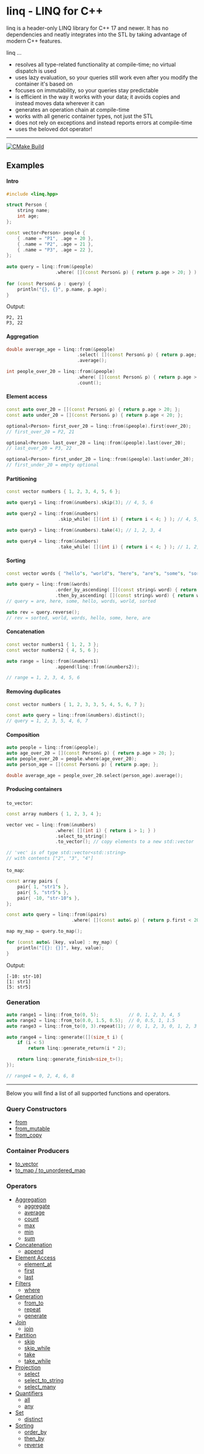 # linq - LINQ for C++

linq is a header-only LINQ library for C++ 17 and newer.
It has no dependencies and neatly integrates into the STL by taking advantage of modern C++ features.

linq ...

- resolves all type-related functionality at compile-time; no virtual dispatch is used
- uses lazy evaluation, so your queries still work even after you modify the container it's based on
- focuses on immutability, so your queries stay predictable
- is efficient in the way it works with your data; it avoids copies and instead moves data wherever it can
- generates an operation chain at compile-time
- works with all generic container types, not just the STL
- does not rely on exceptions and instead reports errors at compile-time
- uses the beloved dot operator!

---

[![CMake Build](https://github.com/cemderv/linq/actions/workflows/cmake-multi-platform.yml/badge.svg)](https://github.com/cemderv/linq/actions/workflows/cmake-multi-platform.yml)

## Examples

#### Intro

```cpp
#include <linq.hpp>

struct Person {
    string name;
    int age;
};

const vector<Person> people {
    { .name = "P1", .age = 20 },
    { .name = "P2", .age = 21 },
    { .name = "P3", .age = 22 },
};
  
auto query = linq::from(&people)
                  .where( [](const Person& p) { return p.age > 20; } );
                    
for (const Person& p : query) {
    println("{}, {}", p.name, p.age);
}
```

Output:
```
P2, 21
P3, 22
```

#### Aggregation

```cpp
double average_age = linq::from(&people)
                          .select( [](const Person& p) { return p.age; } )
                          .average();

int people_over_20 = linq::from(&people)
                          .where( [](const Person& p) { return p.age > 20; } )
                          .count();
```

#### Element access

```cpp
const auto over_20 = [](const Person& p) { return p.age > 20; };
const auto under_20 = [](const Person& p) { return p.age < 20; };

optional<Person> first_over_20 = linq::from(&people).first(over_20);
// first_over_20 = P2, 21

optional<Person> last_over_20 = linq::from(&people).last(over_20);
// last_over_20 = P3, 22

optional<Person> first_under_20 = linq::from(&people).last(under_20);
// first_under_20 = empty optional
```

#### Partitioning

```cpp
const vector numbers { 1, 2, 3, 4, 5, 6 };

auto query1 = linq::from(&numbers).skip(3); // 4, 5, 6

auto query2 = linq::from(&numbers)
                   .skip_while( [](int i) { return i < 4; } ); // 4, 5, 6

auto query3 = linq::from(&numbers).take(4); // 1, 2, 3, 4

auto query4 = linq::from(&numbers)
                   .take_while( [](int i) { return i < 4; } ); // 1, 2, 3
```

#### Sorting

```cpp
const vector words { "hello"s, "world"s, "here"s, "are"s, "some"s, "sorted"s, "words"s };

auto query = linq::from(&words)
                  .order_by_ascending( [](const string& word) { return word.size(); } )
                  .then_by_ascending( [](const string& word) { return word; } );
// query = are, here, some, hello, words, world, sorted

auto rev = query.reverse();
// rev = sorted, world, words, hello, some, here, are
```

#### Concatenation

```cpp
const vector numbers1 { 1, 2, 3 };
const vector numbers2 { 4, 5, 6 };

auto range = linq::from(&numbers1)
                  .append(linq::from(&numbers2));

// range = 1, 2, 3, 4, 5, 6
```

#### Removing duplicates

```cpp
const vector numbers { 1, 2, 3, 3, 5, 4, 5, 6, 7 };

const auto query = linq::from(&numbers).distinct();
// query = 1, 2, 3, 5, 4, 6, 7
```

#### Composition

```cpp
auto people = linq::from(&people);
auto age_over_20 = [](const Person& p) { return p.age > 20; };
auto people_over_20 = people.where(age_over_20);
auto person_age = [](const Person& p) { return p.age; };

double average_age = people_over_20.select(person_age).average();
```

#### Producing containers

`to_vector`:
```cpp
const array numbers { 1, 2, 3, 4 };

vector vec = linq::from(&numbers)
                  .where( [](int i) { return i > 1; } )
                  .select_to_string()
                  .to_vector(); // copy elements to a new std::vector

// 'vec' is of type std::vector<std::string>
// with contents ["2", "3", "4"]
```

`to_map`:
```cpp
const array pairs {
    pair{ 1, "str1"s },
    pair{ 5, "str5"s },
    pair{ -10, "str-10"s },
};

const auto query = linq::from(&pairs)
                        .where( [](const auto& p) { return p.first < 20; } );

map my_map = query.to_map();

for (const auto& [key, value] : my_map) {
    println("[{}: {}]", key, value);
}
```

Output:
```
[-10: str-10]
[1: str1]
[5: str5]
```

### Generation

```cpp
auto range1 = linq::from_to(0, 5);           // 0, 1, 2, 3, 4, 5
auto range2 = linq::from_to(0.0, 1.5, 0.5);  // 0, 0.5, 1, 1.5
auto range3 = linq::from_to(0, 3).repeat(1); // 0, 1, 2, 3, 0, 1, 2, 3

auto range4 = linq::generate([](size_t i) {
    if (i < 5)
        return linq::generate_return(i * 2);

    return linq::generate_finish<size_t>();
});

// range4 = 0, 2, 4, 6, 8
```

---

Below you will find a list of all supported functions and operators.

### Query Constructors

- [from](https://github.com/cemderv/linq/wiki/Query-Constructors#from)
- [from_mutable](https://github.com/cemderv/linq/wiki/Query-Constructors#from_mutable)
- [from_copy](https://github.com/cemderv/linq/wiki/Query-Constructors#from_copy)

### Container Producers

- [to_vector](https://github.com/cemderv/linq/wiki/Container-Producers#to_vector)
- [to_map / to_unordered_map](https://github.com/cemderv/linq/wiki/Container-Producers#to_map--to_unordered_map)

### Operators

- [Aggregation](https://github.com/cemderv/linq/wiki/Aggregate-Operators)
    - [aggregate](https://github.com/cemderv/linq/wiki/Aggregate-Operators#aggregate)
    - [average](https://github.com/cemderv/linq/wiki/Aggregate-Operators#average)
    - [count](https://github.com/cemderv/linq/wiki/Aggregate-Operators#count)
    - [max](https://github.com/cemderv/linq/wiki/Aggregate-Operators#max)
    - [min](https://github.com/cemderv/linq/wiki/Aggregate-Operators#min)
    - [sum](https://github.com/cemderv/linq/wiki/Aggregate-Operators#sum)
- [Concatenation](https://github.com/cemderv/linq/wiki/Concatenation-Operators)
    - [append](https://github.com/cemderv/linq/wiki/Concatenation-Operators#append)
- [Element Access](https://github.com/cemderv/linq/wiki/Element-Operators)
    - [element_at](https://github.com/cemderv/linq/wiki/Element-Operators#element_at)
    - [first](https://github.com/cemderv/linq/wiki/Element-Operators#first)
    - [last](https://github.com/cemderv/linq/wiki/Element-Operators#last)
- [Filters](https://github.com/cemderv/linq/wiki/Filter-Operators)
    - [where](https://github.com/cemderv/linq/wiki/Filter-Operators#where)
- [Generation](https://github.com/cemderv/linq/wiki/Generation-Operators)
    - [from_to](https://github.com/cemderv/linq/wiki/Generation-Operators#from_to)
    - [repeat](https://github.com/cemderv/linq/wiki/Generation-Operators#repeat)
    - [generate](https://github.com/cemderv/linq/wiki/Generation-Operators#generate)
- [Join](https://github.com/cemderv/linq/wiki/Join-Operators)
    - [join](https://github.com/cemderv/linq/wiki/Join-Operators#join)
- [Partition](https://github.com/cemderv/linq/wiki/Partition-Operators)
    - [skip](https://github.com/cemderv/linq/wiki/Partition-Operators#skip)
    - [skip_while](https://github.com/cemderv/linq/wiki/Partition-Operators#skip_while)
    - [take](https://github.com/cemderv/linq/wiki/Partition-Operators#take)
    - [take_while](https://github.com/cemderv/linq/wiki/Partition-Operators#take_while)
- [Projection](https://github.com/cemderv/linq/wiki/Projection-Operators)
    - [select](https://github.com/cemderv/linq/wiki/Projection-Operators#select)
    - [select_to_string](https://github.com/cemderv/linq/wiki/Projection-Operators#select_to_string)
    - [select_many](https://github.com/cemderv/linq/wiki/Projection-Operators#select_many)
- [Quantifiers](https://github.com/cemderv/linq/wiki/Quantifier-Operators)
    - [all](https://github.com/cemderv/linq/wiki/Quantifier-Operators#all)
    - [any](https://github.com/cemderv/linq/wiki/Quantifier-Operators#any)
- [Set](https://github.com/cemderv/linq/wiki/Set-Operators)
    - [distinct](https://github.com/cemderv/linq/wiki/Set-Operators#distinct)
- [Sorting](https://github.com/cemderv/linq/wiki/Sorting-Operators)
    - [order_by](https://github.com/cemderv/linq/wiki/Sorting-Operators#order_by)
    - [then_by](https://github.com/cemderv/linq/wiki/Sorting-Operators#then_by)
    - [reverse](https://github.com/cemderv/linq/wiki/Sorting-Operators#reverse)

